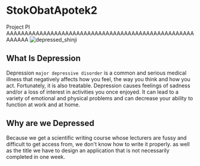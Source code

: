 # StokObatApotek2 #
Project PI
AAAAAAAAAAAAAAAAAAAAAAAAAAAAAAAAAAAAAAAAAAAAAAAAAAAAAAAAA
![depressed_shinji](https://imgs.search.brave.com/V-DSyf7j2qwOI41NufWvI1Bb0DsG1jxOxFpBbzfl2J4/rs:fit:719:593:1/g:ce/aHR0cHM6Ly9leHRl/cm5hbC1wcmV2aWV3/LnJlZGQuaXQvU1Zm/a0hXVmlvNkhCeGhr/dkRKNEJsdEhYXzFL/bFR1SzZIbkdMQUpt/MUlQay5qcGc_YXV0/bz13ZWJwJnM9MDZl/YTE2Y2IyODhlYjcw/MDZhZWZmYmJkYzQ2/YWVkMjNhYTgzZWE4/YQ)

## What Is Depression
Depression ```major depressive disorder``` is a common and serious medical illness that negatively affects how you feel, the way you think and how you act. Fortunately, it is also treatable. Depression causes feelings of sadness and/or a loss of interest in activities you once enjoyed. It can lead to a variety of emotional and physical problems and can decrease your ability to function at work and at home.

## Why are we Depressed
Because we get a scientific writing course whose lecturers are fussy and difficult to get access from, we don't know how to write it properly. as well as the title we have to design an application that is not necessarily completed in one week.
